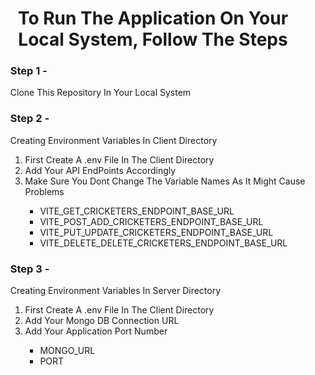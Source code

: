 <center><h1> To Run The Application On Your Local System, Follow The Steps </h1> </center>

<ul>

<l1>
<h3>Step 1 - </h3> 
  <p>Clone This Repository In Your Local System</p>
 </li>
<l1>
<h3>Step 2 - </h3> 
<p>Creating Environment Variables In Client Directory</p>

<ol>
<li>First Create A .env File In The Client Directory</li>
<li>Add Your API EndPoints Accordingly</li>
<li>Make Sure You Dont Change The Variable Names As It Might Cause Problems</li>

<ul>
<li>VITE_GET_CRICKETERS_ENDPOINT_BASE_URL</li>
<li>VITE_POST_ADD_CRICKETERS_ENDPOINT_BASE_URL</li>
<li>VITE_PUT_UPDATE_CRICKETERS_ENDPOINT_BASE_URL</li>
<li>VITE_DELETE_DELETE_CRICKETERS_ENDPOINT_BASE_URL</li>
</ul>
 </ol>
 </li>
<l1>
<h3>Step 3 - </h3> 
<p>Creating Environment Variables In Server Directory</p>

<ol>
<li>First Create A .env File In The Client Directory</li>
<li>Add Your Mongo DB Connection URL</li>
<li>Add Your Application Port Number</li>

<ul>
<li>MONGO_URL</li>
<li>PORT</li>

</ul>
 </ol>
 </li>
</ul>
